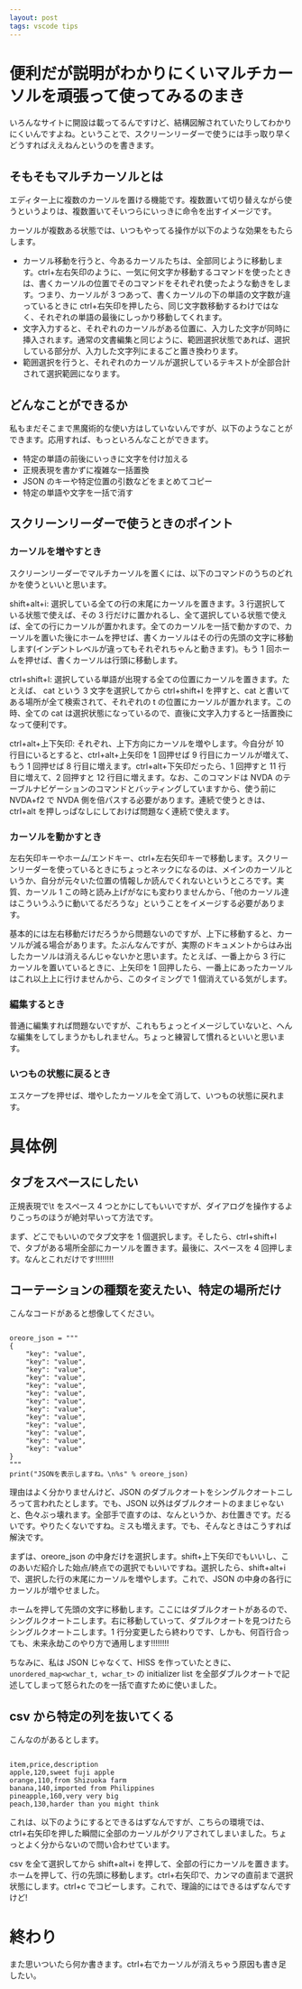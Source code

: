 ```yaml
---
layout: post
tags: vscode tips
---
```


# 便利だが説明がわかりにくいマルチカーソルを頑張って使ってみるのまき

いろんなサイトに開設は載ってるんですけど、結構図解されていたりしてわかりにくいんですよね。ということで、スクリーンリーダーで使うには手っ取り早くどうすればええねんというのを書きます。

## そもそもマルチカーソルとは

エディター上に複数のカーソルを置ける機能です。複数置いて切り替えながら使うというよりは、複数置いてそいつらにいっきに命令を出すイメージです。

カーソルが複数ある状態では、いつもやってる操作が以下のような効果をもたらします。

- カーソル移動を行うと、今あるカーソルたちは、全部同じように移動します。ctrl+左右矢印のように、一気に何文字か移動するコマンドを使ったときは、書くカーソルの位置でそのコマンドをそれぞれ使ったような動きをします。つまり、カーソルが 3 つあって、書くカーソルの下の単語の文字数が違っているときに ctrl+右矢印を押したら、同じ文字数移動するわけではなく、それぞれの単語の最後にしっかり移動してくれます。
- 文字入力すると、それぞれのカーソルがある位置に、入力した文字が同時に挿入されます。通常の文書編集と同じように、範囲選択状態であれば、選択している部分が、入力した文字列にまるごと置き換わります。
- 範囲選択を行うと、それぞれのカーソルが選択しているテキストが全部合計されて選択範囲になります。

## どんなことができるか

私もまだそこまで黒魔術的な使い方はしていないんですが、以下のようなことができます。応用すれば、もっといろんなことができます。

- 特定の単語の前後にいっきに文字を付け加える
- 正規表現を書かずに複雑な一括置換
- JSON のキーや特定位置の引数などをまとめてコピー
- 特定の単語や文字を一括で消す

## スクリーンリーダーで使うときのポイント

### カーソルを増やすとき

スクリーンリーダーでマルチカーソルを置くには、以下のコマンドのうちのどれかを使うといいと思います。

shift+alt+i: 選択している全ての行の末尾にカーソルを置きます。3 行選択している状態で使えば、その 3 行だけに置かれるし、全て選択している状態で使えば、全ての行にカーソルが置かれます。全てのカーソルを一括で動かすので、カーソルを置いた後にホームを押せば、書くカーソルはその行の先頭の文字に移動します(インデントレベルが違ってもそれぞれちゃんと動きます)。もう 1 回ホームを押せば、書くカーソルは行頭に移動します。

ctrl+shift+l: 選択している単語が出現する全ての位置にカーソルを置きます。たとえば、 cat という 3 文字を選択してから ctrl+shift+l を押すと、cat と書いてある場所が全て検索されて、それぞれの t の位置にカーソルが置かれます。この時、全ての cat は選択状態になっているので、直後に文字入力すると一括置換になって便利です。

ctrl+alt+上下矢印: それぞれ、上下方向にカーソルを増やします。今自分が 10 行目にいるとすると、ctrl+alt+上矢印を 1 回押せば 9 行目にカーソルが増えて、もう 1 回押せば 8 行目に増えます。ctrl+alt+下矢印だったら、1 回押すと 11 行目に増えて、2 回押すと 12 行目に増えます。なお、このコマンドは NVDA のテーブルナビゲーションのコマンドとバッティングしていますから、使う前に NVDA+f2 で NVDA 側を倍パスする必要があります。連続で使うときは、ctrl+alt を押しっぱなしにしておけば問題なく連続で使えます。

### カーソルを動かすとき

左右矢印キーやホーム/エンドキー、ctrl+左右矢印キーで移動します。スクリーンリーダーを使っているときにちょっとネックになるのは、メインのカーソルというか、自分が元々いた位置の情報しか読んでくれないというところです。実質、カーソル 1 この時と読み上げがなにも変わりませんから、「他のカーソル達はこういうふうに動いてるだろうな」ということをイメージする必要があります。

基本的には左右移動だけだろうから問題ないのですが、上下に移動すると、カーソルが減る場合があります。たぶんなんですが、実際のドキュメントからはみ出したカーソルは消えるんじゃないかと思います。たとえば、一番上から 3 行にカーソルを置いているときに、上矢印を 1 回押したら、一番上にあったカーソルはこれ以上上に行けませんから、このタイミングで 1 個消えている気がします。

### 編集するとき

普通に編集すれば問題ないですが、これもちょっとイメージしていないと、へんな編集をしてしまうかもしれません。ちょっと練習して慣れるといいと思います。

### いつもの状態に戻るとき

エスケープを押せば、増やしたカーソルを全て消して、いつもの状態に戻れます。

# 具体例

## タブをスペースにしたい

正規表現で\t をスペース 4 つとかにしてもいいですが、ダイアログを操作するよりこっちのほうが絶対早いって方法です。

まず、どこでもいいのでタブ文字を 1 個選択します。そしたら、ctrl+shift+l で、タブがある場所全部にカーソルを置きます。最後に、スペースを 4 回押します。なんとこれだけです!!!!!!!!

## コーテーションの種類を変えたい、特定の場所だけ

こんなコードがあると想像してください。

```

oreore_json = """
{
	"key": "value",
	"key": "value",
	"key": "value",
	"key": "value",
	"key": "value",
	"key": "value",
	"key": "value",
	"key": "value",
	"key": "value",
	"key": "value",
	"key": "value",
	"key": "value",
	"key": "value"
}
"""
print("JSONを表示しますね。\n%s" % oreore_json)

```

理由はよく分かりませんけど、JSON のダブルクオートをシングルクオートニしろって言われたとします。でも、JSON 以外はダブルクオートのままじゃないと、色々ぶっ壊れます。全部手で直すのは、なんというか、お仕置きです。だるいです。やりたくないですね。ミスも増えます。でも、そんなときはこうすれば解決です。

まずは、oreore_json の中身だけを選択します。shift+上下矢印でもいいし、このあいだ紹介した始点/終点での選択でもいいですね。選択したら、shift+alt+i で、選択した行の末尾にカーソルを増やします。これで、JSON の中身の各行にカーソルが増やせました。

ホームを押して先頭の文字に移動します。ここにはダブルクオートがあるので、シングルクオートニします。右に移動していって、ダブルクオートを見つけたらシングルクオートニします。1 行分変更したら終わりです、しかも、何百行合っても、未来永劫このやり方で通用します!!!!!!!!

ちなみに、私は JSON じゃなくて、HISS を作っていたときに、 `unordered_map<wchar_t, wchar_t>` の initializer list を全部ダブルクオートで記述してしまって怒られたのを一括で直すために使いました。

## csv から特定の列を抜いてくる

こんなのがあるとします。

```

item,price,description
apple,120,sweet fuji apple
orange,110,from Shizuoka farm
banana,140,imported from Philippines
pineapple,160,very very big
peach,130,harder than you might think

```

これは、以下のようにするとできるはずなんですが、こちらの環境では、ctrl+右矢印を押した瞬間に全部のカーソルがクリアされてしまいました。ちょっとよく分からないので問い合わせています。

csv を全て選択してから shift+alt+i を押して、全部の行にカーソルを置きます。ホームを押して、行の先頭に移動します。ctrl+右矢印で、カンマの直前まで選択状態にします。ctrl+c でコピーします。これで、理論的にはできるはずなんですけど!

# 終わり

また思いついたら何か書きます。ctrl+右でカーソルが消えちゃう原因も書き足したい。
